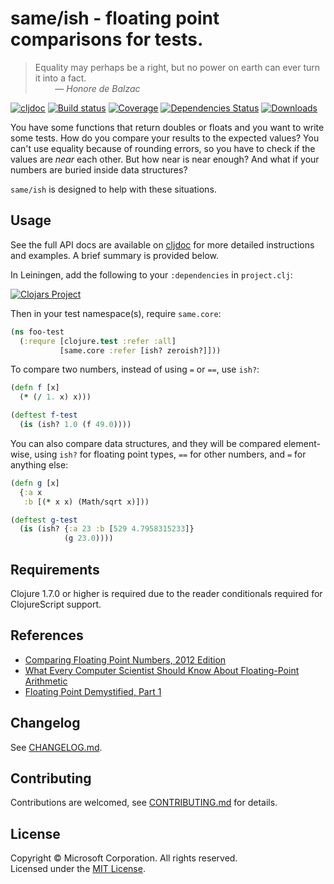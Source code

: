 # same/ish - floating point comparisons for tests.

> Equality may perhaps be a right, but no power on earth can ever turn it into a fact.\
> &nbsp; &nbsp; &nbsp; &nbsp; — *Honore de Balzac*

[![cljdoc](https://cljdoc.org/badge/same/ish)](https://cljdoc.org/d/same/ish)
[![Build status](https://github.com/microsoft/same-ish/actions/workflows/build.yml/badge.svg?branch=main&event=push)](https://github.com/microsoft/same-ish/actions/workflows/build.yml)
[![Coverage](https://coveralls.io/repos/github/microsoft/same-ish/badge.svg?branch=main)](https://coveralls.io/github/microsoft/same-ish?branch=main)
[![Dependencies Status](https://versions.deps.co/Microsoft/same-ish/status.svg)](https://versions.deps.co/Microsoft/same-ish)
[![Downloads](https://img.shields.io/clojars/dt/same/ish.svg)](https://clojars.org/same/ish)

You have some functions that return doubles or floats and you want to write some tests.
How do you compare your results to the expected values?
You can't use equality because of rounding errors,
so you have to check if the values are *near* each other.
But how near is near enough?
And what if your numbers are buried inside data structures?

`same/ish` is designed to help with these situations.

## Usage

See the full API docs are available on [cljdoc](https://cljdoc.org/d/same/ish) for more detailed instructions and examples.
A brief summary is provided below.

In Leiningen, add the following to your `:dependencies` in `project.clj`:

[![Clojars Project](https://clojars.org/same/ish/latest-version.svg)](https://clojars.org/same/ish)

Then in your test namespace(s), require `same.core`:
```clojure
(ns foo-test
  (:requre [clojure.test :refer :all]
           [same.core :refer [ish? zeroish?]]))
```

To compare two numbers, instead of using `=` or `==`, use `ish?`:

```clojure
(defn f [x]
  (* (/ 1. x) x)))

(deftest f-test
  (is (ish? 1.0 (f 49.0))))
```

You can also compare data structures, and they will be compared element-wise, using `ish?`
for floating point types, `==` for other numbers, and `=` for anything else:

```clojure
(defn g [x]
  {:a x
   :b [(* x x) (Math/sqrt x)]))

(deftest g-test
  (is (ish? {:a 23 :b [529 4.7958315233]}
            (g 23.0))))
```

## Requirements

Clojure 1.7.0 or higher is required due to the reader conditionals
required for ClojureScript support.

## References

- [Comparing Floating Point Numbers, 2012 Edition](https://randomascii.wordpress.com/2012/02/25/comparing-floating-point-numbers-2012-edition/)
- [What Every Computer Scientist Should Know About Floating-Point Arithmetic](https://docs.oracle.com/cd/E19957-01/806-3568/ncg_goldberg.html)
- [Floating Point Demystified, Part 1](http://blog.reverberate.org/2014/09/what-every-computer-programmer-should.html)

## Changelog

See [CHANGELOG.md](CHANGELOG.md).

## Contributing

Contributions are welcomed, see [CONTRIBUTING.md](CONTRIBUTING.md) for details.

## License

Copyright © Microsoft Corporation. All rights reserved.\
Licensed under the [MIT License](LICENSE).
